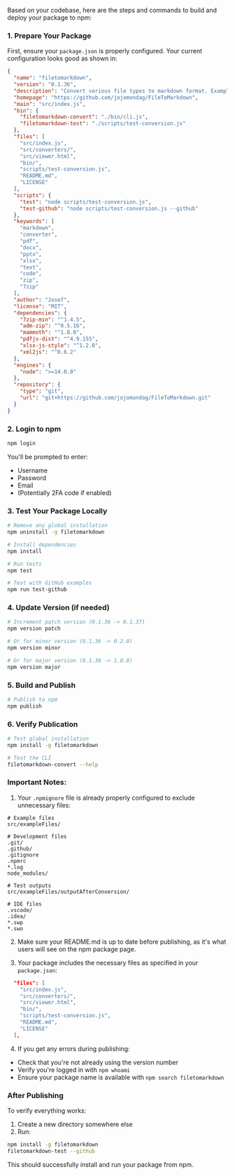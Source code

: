 Based on your codebase, here are the steps and commands to build and deploy your package to npm:

### 1. Prepare Your Package
First, ensure your `package.json` is properly configured. Your current configuration looks good as shown in:

```1:53:package.json
{
  "name": "filetomarkdown",
  "version": "0.1.36",
  "description": "Convert various file types to markdown format. Example files available at github.com/jojomondag/FileToMarkdown/tree/main/src/exampleFiles",
  "homepage": "https://github.com/jojomondag/FileToMarkdown",
  "main": "src/index.js",
  "bin": {
    "filetomarkdown-convert": "./bin/cli.js",
    "filetomarkdown-test": "./scripts/test-conversion.js"
  },
  "files": [
    "src/index.js",
    "src/converters/",
    "src/viewer.html",
    "bin/",
    "scripts/test-conversion.js",
    "README.md",
    "LICENSE"
  ],
  "scripts": {
    "test": "node scripts/test-conversion.js",
    "test-github": "node scripts/test-conversion.js --github"
  },
  "keywords": [
    "markdown",
    "converter",
    "pdf",
    "docx",
    "pptx",
    "xlsx",
    "text",
    "code",
    "zip",
    "7zip"
  ],
  "author": "Josef",
  "license": "MIT",
  "dependencies": {
    "7zip-min": "^1.4.5",
    "adm-zip": "^0.5.16",
    "mammoth": "^1.8.0",
    "pdfjs-dist": "^4.9.155",
    "xlsx-js-style": "^1.2.0",
    "xml2js": "^0.6.2"
  },
  "engines": {
    "node": ">=14.0.0"
  },
  "repository": {
    "type": "git",
    "url": "git+https://github.com/jojomondag/FileToMarkdown.git"
  }
}
```


### 2. Login to npm
```bash
npm login
```
You'll be prompted to enter:
- Username
- Password
- Email
- (Potentially 2FA code if enabled)

### 3. Test Your Package Locally
```bash
# Remove any global installation
npm uninstall -g filetomarkdown

# Install dependencies
npm install

# Run tests
npm test

# Test with GitHub examples
npm run test-github
```

### 4. Update Version (if needed)
```bash
# Increment patch version (0.1.36 -> 0.1.37)
npm version patch

# Or for minor version (0.1.36 -> 0.2.0)
npm version minor

# Or for major version (0.1.36 -> 1.0.0)
npm version major
```

### 5. Build and Publish
```bash
# Publish to npm
npm publish
```

### 6. Verify Publication
```bash
# Test global installation
npm install -g filetomarkdown

# Test the CLI
filetomarkdown-convert --help
```

### Important Notes:

1. Your `.npmignore` file is already properly configured to exclude unnecessary files:

```1:19:.npmignore
# Example files
src/exampleFiles/

# Development files
.git/
.github/
.gitignore
.npmrc
*.log
node_modules/

# Test outputs
src/exampleFiles/outputAfterConversion/

# IDE files
.vscode/
.idea/
*.swp
*.swo
```


2. Make sure your README.md is up to date before publishing, as it's what users will see on the npm package page.

3. Your package includes the necessary files as specified in your `package.json`:

```11:19:package.json
  "files": [
    "src/index.js",
    "src/converters/",
    "src/viewer.html",
    "bin/",
    "scripts/test-conversion.js",
    "README.md",
    "LICENSE"
  ],
```


4. If you get any errors during publishing:
- Check that you're not already using the version number
- Verify you're logged in with `npm whoami`
- Ensure your package name is available with `npm search filetomarkdown`

### After Publishing

To verify everything works:

1. Create a new directory somewhere else
2. Run:
```bash
npm install -g filetomarkdown
filetomarkdown-test --github
```

This should successfully install and run your package from npm.
